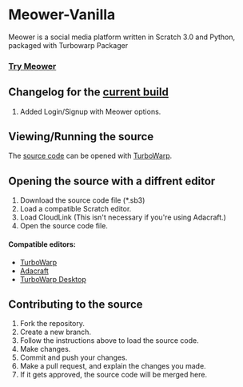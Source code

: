 # Meower-Vanilla

Meower is a social media platform written in Scratch 3.0 and Python, packaged with Turbowarp Packager

### [Try Meower](https://app.meower.org)

## Changelog for the [current build](https://app.meower.org)

1. Added Login/Signup with Meower options.

## Viewing/Running the source

The [source code](https://github.com/meower-media-co/Meower-Vanilla/blob/main/meower.sb3) can be opened with [TurboWarp](https://turbowarp.org/editor?extension=https://mikedev101.github.io/cloudlink/B3-0.js).

## Opening the source with a diffrent editor

1. Download the source code file (\*.sb3)
2. Load a compatible Scratch editor.
3. Load CloudLink (This isn't necessary if you're using Adacraft.)
4. Open the source code file.

#### Compatible editors:

- [TurboWarp](https://turbowarp.org/editor?extension=https://mikedev101.github.io/cloudlink/B3-0.js)
- [Adacraft](https://adacraft.org/studio?size=480x360)
- [TurboWarp Desktop](https://desktop.turbowarp.org)

## Contributing to the source

1. Fork the repository.
2. Create a new branch.
3. Follow the instructions above to load the source code.
4. Make changes.
5. Commit and push your changes.
6. Make a pull request, and explain the changes you made.
7. If it gets approved, the source code will be merged here.
